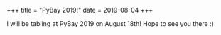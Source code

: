 +++
title = "PyBay 2019!"
date = 2019-08-04
+++


I will be tabling at PyBay 2019 on August 18th! Hope to see you there :)
